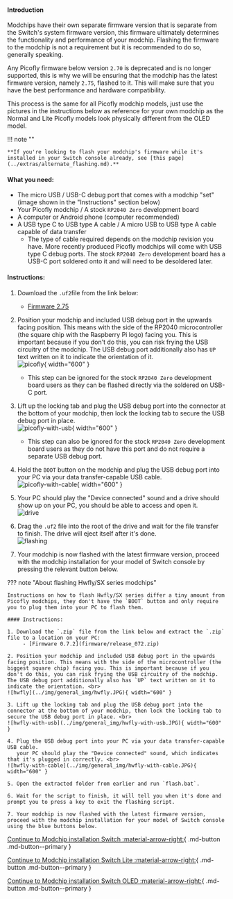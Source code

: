 #### Introduction

Modchips have their own separate firmware version that is separate from the Switch's system firmware version, this firmware ultimately determines the functionality and performance of your modchip.
Flashing the firmware to the modchip is not a requirement but it is recommended to do so, generally speaking.

Any Picofly firmware below version `2.70` is deprecated and is no longer supported, this is why we will be ensuring that the modchip has the latest firmware version, namely `2.75`, flashed to it. This will make sure that you have the best performance and hardware compatibility.

This process is the same for all Picofly modchip models, just use the pictures in the instructions below as reference for your own modchip as the Normal and Lite Picofly models look physically different from the OLED model.

!!! note ""

    **If you're looking to flash your modchip's firmware while it's installed in your Switch console already, see [this page](../extras/alternate_flashing.md).**

#### What you need:

- The micro USB / USB-C debug port that comes with a modchip "set" (image shown in the "Instructions" section below)
- Your Picofly modchip / A stock `RP2040 Zero` development board
- A computer or Android phone (computer recommended)
- A USB type C to USB type A cable / A micro USB to USB type A cable capable of data transfer
     - The type of cable required depends on the modchip revision you have.
       More recently produced Picofly modchips will come with USB type C debug ports.
       The stock `RP2040 Zero` development board has a USB-C port soldered onto it and will need to be desoldered later.

#### Instructions:

1. Download the `.uf2`file from the link below:
    - [Firmware 2.75](firmware/firmware.uf2)

2. Position your modchip and included USB debug port in the upwards facing position. This means with the side of the RP2040 microcontroller (the square chip with the Raspberry Pi logo) facing you. This is important    because if you don't do this, you can risk frying the USB circuitry of the modchip. The USB debug port additionally also has `UP` text written on it to indicate the orientation of it. <br>
![picofly](../img/general_img/picofly.JPG){ width="600" }

    - This step can be ignored for the stock `RP2040 Zero` development board users as they can be flashed directly via the soldered on USB-C port.


3. Lift up the locking tab and plug the USB debug port into the connector at the bottom of your modchip, then lock the locking tab to secure the USB debug port in place. <br>
![picofly-with-usb](../img/general_img/picofly-with-usb.JPG){ width="600" }
    - This step can also be ignored for the stock `RP2040 Zero` development board users as they do not have this port and do not require a separate USB debug port.

4. Hold the `BOOT` button on the modchip and plug the USB debug port into your PC via your data transfer-capable USB cable. <br>
![picofly-with-cable](../img/general_img/picofly-with-cable.JPG){ width="600" }


5. Your PC should play the "Device connected" sound and a drive should show up on your PC, you should be able to access and open it. <br>
![drive](../img/general_img/drive.png)

6. Drag the `.uf2` file into the root of the drive and wait for the file transfer to finish. The drive will eject itself after it's done. <br>
![flashing](../img/general_img/flashing.gif)


7. Your modchip is now flashed with the latest firmware version, proceed with the modchip installation for your model of Switch console by pressing the relevant button below.

??? note "About flashing Hwfly/SX series modchips"

    Instructions on how to flash Hwfly/SX series differ a tiny amount from Picofly modchips, they don't have the `BOOT` button and only require you to plug them into your PC to flash them.

    #### Instructions:

    1. Download the `.zip` file from the link below and extract the `.zip` file to a location on your PC:
         - [Firmware 0.7.2](firmware/release_072.zip)

    2. Position your modchip and included USB debug port in the upwards facing position. This means with the side of the microcontroller (the biggest square chip) facing you. This is important because if you don't do this, you can risk frying the USB circuitry of the modchip. The USB debug port additionally also has `UP` text written on it to indicate the orientation. <br>
    ![hwfly](../img/general_img/hwfly.JPG){ width="600" }

    3. Lift up the locking tab and plug the USB debug port into the connector at the bottom of your modchip, then lock the locking tab to secure the USB debug port in place. <br>
    ![hwfly-with-usb](../img/general_img/hwfly-with-usb.JPG){ width="600" }

    4. Plug the USB debug port into your PC via your data transfer-capable USB cable.
       your PC should play the "Device connected" sound, which indicates that it's plugged in correctly. <br>
    ![hwfly-with-cable](../img/general_img/hwfly-with-cable.JPG){ width="600" }

    5. Open the extracted folder from earlier and run `flash.bat`.

    6. Wait for the script to finish, it will tell you when it's done and prompt you to press a key to exit the flashing script.

    7. Your modchip is now flashed with the latest firmware version, proceed with the modchip installation for your model of Switch console using the blue buttons below.


[Continue to Modchip installation Switch :material-arrow-right:](normal.md){ .md-button .md-button--primary }

[Continue to Modchip installation Switch Lite :material-arrow-right:](lite.md){ .md-button .md-button--primary }

[Continue to Modchip installation Switch OLED :material-arrow-right:](oled.md){ .md-button .md-button--primary }
